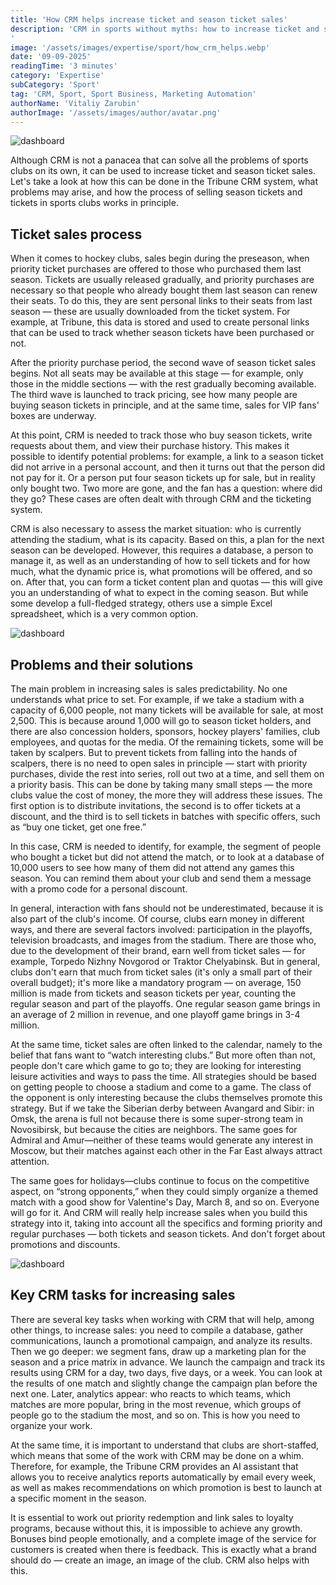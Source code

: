 ```yaml
---
title: 'How CRM helps increase ticket and season ticket sales'
description: 'CRM in sports without myths: how to increase ticket and season ticket sales using the example of Tribune through priority purchase, segmentation, dynamic pricing, and promotions. We analyze the process, analytics, and AI recommendations, linking sales to the loyalty program.
'
image: '/assets/images/expertise/sport/how_crm_helps.webp'
date: '09-09-2025'
readingTime: '3 minutes'
category: 'Expertise'
subCategory: 'Sport'
tag: 'CRM, Sport, Sport Business, Marketing Automation'
authorName: 'Vitaliy Zarubin'
authorImage: '/assets/images/author/avatar.png'
---
```


![dashboard](/assets/images/expertise/sport/how_crm_helps.webp)

Although CRM is not a panacea that can solve all the problems of sports clubs on its own, it can be used to increase ticket and season ticket sales. Let's take a look at how this can be done in the Tribune CRM system, what problems may arise, and how the process of selling season tickets and tickets in sports clubs works in principle. 

## Ticket sales process

When it comes to hockey clubs, sales begin during the preseason, when priority ticket purchases are offered to those who purchased them last season. Tickets are usually released gradually, and priority purchases are necessary so that people who already bought them last season can renew their seats. To do this, they are sent personal links to their seats from last season — these are usually downloaded from the ticket system. For example, at Tribune, this data is stored and used to create personal links that can be used to track whether season tickets have been purchased or not. 

After the priority purchase period, the second wave of season ticket sales begins. Not all seats may be available at this stage — for example, only those in the middle sections — with the rest gradually becoming available. The third wave is launched to track pricing, see how many people are buying season tickets in principle, and at the same time, sales for VIP fans' boxes are underway. 

At this point, CRM is needed to track those who buy season tickets, write requests about them, and view their purchase history. This makes it possible to identify potential problems: for example, a link to a season ticket did not arrive in a personal account, and then it turns out that the person did not pay for it. Or a person put four season tickets up for sale, but in reality only bought two. Two more are gone, and the fan has a question: where did they go? These cases are often dealt with through CRM and the ticketing system.

CRM is also necessary to assess the market situation: who is currently attending the stadium, what is its capacity. Based on this, a plan for the next season can be developed. However, this requires a database, a person to manage it, as well as an understanding of how to sell tickets and for how much, what the dynamic price is, what promotions will be offered, and so on. After that, you can form a ticket content plan and quotas — this will give you an understanding of what to expect in the coming season. But while some develop a full-fledged strategy, others use a simple Excel spreadsheet, which is a very common option.

![dashboard](/assets/images/expertise/sport/how_crm_helps_one.webp)

## Problems and their solutions

The main problem in increasing sales is sales predictability. No one understands what price to set. For example, if we take a stadium with a capacity of 6,000 people, not many tickets will be available for sale, at most 2,500. This is because around 1,000 will go to season ticket holders, and there are also concession holders, sponsors, hockey players' families, club employees, and quotas for the media. Of the remaining tickets, some will be taken by scalpers. But to prevent tickets from falling into the hands of scalpers, there is no need to open sales in principle — start with priority purchases, divide the rest into series, roll out two at a time, and sell them on a priority basis. This can be done by taking many small steps — the more clubs value the cost of money, the more they will address these issues. The first option is to distribute invitations, the second is to offer tickets at a discount, and the third is to sell tickets in batches with specific offers, such as “buy one ticket, get one free.” 

In this case, CRM is needed to identify, for example, the segment of people who bought a ticket but did not attend the match, or to look at a database of 10,000 users to see how many of them did not attend any games this season. You can remind them about your club and send them a message with a promo code for a personal discount. 

In general, interaction with fans should not be underestimated, because it is also part of the club's income. Of course, clubs earn money in different ways, and there are several factors involved: participation in the playoffs, television broadcasts, and images from the stadium. There are those who, due to the development of their brand, earn well from ticket sales — for example, Torpedo Nizhny Novgorod or Traktor Chelyabinsk. But in general, clubs don't earn that much from ticket sales (it's only a small part of their overall budget); it's more like a mandatory program — on average, 150 million is made from tickets and season tickets per year, counting the regular season and part of the playoffs. One regular season game brings in an average of 2 million in revenue, and one playoff game brings in 3-4 million. 

At the same time, ticket sales are often linked to the calendar, namely to the belief that fans want to “watch interesting clubs.” But more often than not, people don't care which game to go to; they are looking for interesting leisure activities and ways to pass the time. All strategies should be based on getting people to choose a stadium and come to a game. The class of the opponent is only interesting because the clubs themselves promote this strategy. But if we take the Siberian derby between Avangard and Sibir: in Omsk, the arena is full not because there is some super-strong team in Novosibirsk, but because the cities are neighbors. The same goes for Admiral and Amur—neither of these teams would generate any interest in Moscow, but their matches against each other in the Far East always attract attention.

The same goes for holidays—clubs continue to focus on the competitive aspect, on “strong opponents,” when they could simply organize a themed match with a good show for Valentine's Day, March 8, and so on. Everyone will go for it. And CRM will really help increase sales when you build this strategy into it, taking into account all the specifics and forming priority and regular purchases — both tickets and season tickets. And don't forget about promotions and discounts. 

![dashboard](/assets/images/expertise/sport/how_crm_helps_two.webp)

## Key CRM tasks for increasing sales

There are several key tasks when working with CRM that will help, among other things, to increase sales: you need to compile a database, gather communications, launch a promotional campaign, and analyze its results. Then we go deeper: we segment fans, draw up a marketing plan for the season and a price matrix in advance. We launch the campaign and track its results using CRM for a day, two days, five days, or a week. You can look at the results of one match and slightly change the campaign plan before the next one. Later, analytics appear: who reacts to which teams, which matches are more popular, bring in the most revenue, which groups of people go to the stadium the most, and so on. This is how you need to organize your work. 

At the same time, it is important to understand that clubs are short-staffed, which means that some of the work with CRM may be done on a whim. Therefore, for example, the Tribune CRM provides an AI assistant that allows you to receive analytics reports automatically by email every week, as well as makes recommendations on which promotion is best to launch at a specific moment in the season. 

It is essential to work out priority redemption and link sales to loyalty programs, because without this, it is impossible to achieve any growth. Bonuses bind people emotionally, and a complete image of the service for customers is created when there is feedback. This is exactly what a brand should do — create an image, an image of the club. CRM also helps with this.
